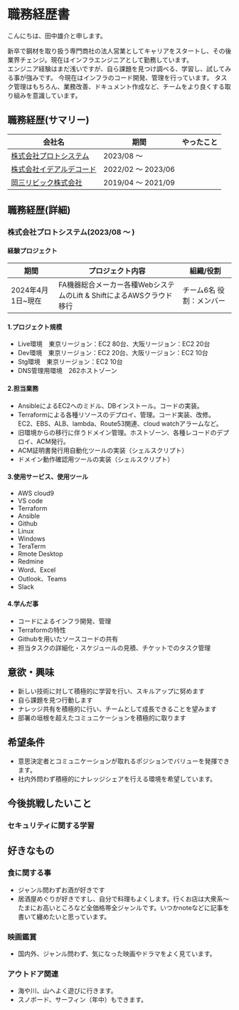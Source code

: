 
# 職務経歴書

こんにちは、田中雄介と申します。  

新卒で鋼材を取り扱う専門商社の法人営業としてキャリアをスタートし、その後業界チェンジ。現在はインフラエンジニアとして勤務しています。  
エンジニア経験はまだ浅いですが、自ら課題を見つけ調べる、学習し、試してみる事が強みです。 今現在はインフラのコード開発、管理を行っています。
タスク管理はもちろん、業務改善、ドキュメント作成など、チームをより良くする取り組みを意識しています。


## 職務経歴(サマリー)

|  会社名  |  期間  |  やったこと  |
| ---- | ---- | ---- |  
|  [株式会社プロトシステム](#株式会社プロトシステム2023/08--)|  2023/08 〜  |  |
|  [株式会社イデアルデコード](#株式会社イデアルデコード) |  2022/02 〜 2023/06  |  |
|  [岡三リビック株式会社](#岡三リビック株式会社)  |  2019/04 〜 2021/09  |  |

## 職務経歴(詳細)
### 株式会社プロトシステム(2023/08 〜 )
#### 経験プロジェクト

| 期間 | プロジェクト内容 | 組織/役割 |
| ---- | ---- | ---- |  
| 2024年4月1日~現在 | FA機器総合メーカー各種WebシステムのLift & ShiftによるAWSクラウド移行 | チーム6名 役割：メンバー |  

#### 1.プロジェクト規模
- Live環境　東京リージョン：EC2 80台、大阪リージョン：EC2 20台
- Dev環境　東京リージョン：EC2 20台、大阪リージョン：EC2 10台
- Stg環境　東京リージョン：EC2 10台
- DNS管理用環境　262ホストゾーン
  
#### 2.担当業務
- AnsibleによるEC2へのミドル、DBインストール。コードの実装。
- Terraformによる各種リソースのデプロイ、管理。コード実装、改修。EC2、EBS、ALB、lambda、Route53関連、cloud watchアラームなど。
- 旧環境からの移行に伴うドメイン管理。ホストゾーン、各種レコードのデプロイ、ACM発行。
- ACM証明書発行用自動化ツールの実装（シェルスクリプト）
- ドメイン動作確認用ツールの実装（シェルスクリプト）

#### 3.使用サービス、使用ツール
- AWS cloud9
- VS code
- Terraform
- Ansible
- Github
- Linux
- Windows
- TeraTerm
- Rmote Desktop
- Redmine
- Word、Excel
- Outlook、Teams
- Slack

#### 4.学んだ事
- コードによるインフラ開発、管理
- Terraformの特性
- Githubを用いたソースコードの共有
- 担当タスクの詳細化・スケジュールの見積、チケットでのタスク管理



## 意欲・興味
- 新しい技術に対して積極的に学習を行い、スキルアップに努めます
- 自ら課題を見つ行動します
- ナレッジ共有を積極的に行い、チームとして成長できることを望みます
- 部署の垣根を超えたコミュニケーションを積極的に取ります

## 希望条件
- 意思決定者とコミュニケーションが取れるポジションでバリューを発揮できます。
- 社内外問わず積極的にナレッジシェアを行える環境を希望しています。

## 今後挑戦したいこと 
### セキュリティに関する学習

## 好きなもの  
### 食に関する事
- ジャンル問わずお酒が好きです
- 居酒屋めぐりが好きですし、自分で料理もよくします。行くお店は大衆系～たまにお高いところなど全価格帯全ジャンルです。いつかnoteなどに記事を書いて纏めたいと思っています。


### 映画鑑賞
- 国内外、ジャンル問わず、気になった映画やドラマをよく見ています。

### アウトドア関連
- 海や川、山へよく遊びに行きます。
- スノボード、サーフィン（年中）もできます。
